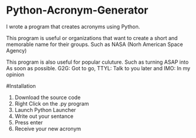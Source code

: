 # Python-Acronym-Generator

I wrote a program that creates acronyms using Python.

This program is useful or organizations that want to create a short and memorable name for their groups. Such as NASA (Norh American Space Agency) 

This program is also useful for popular culuture. Such as turning ASAP into As soon as possible. G2G: Got to go, TTYL: Talk to you later and IMO: In my opinion

#Installation

1. Download the source code
2. Right Click on the .py program
3. Launch Python Launcher
4. Write out your sentance
5. Press enter
6. Receive your new acronym 
